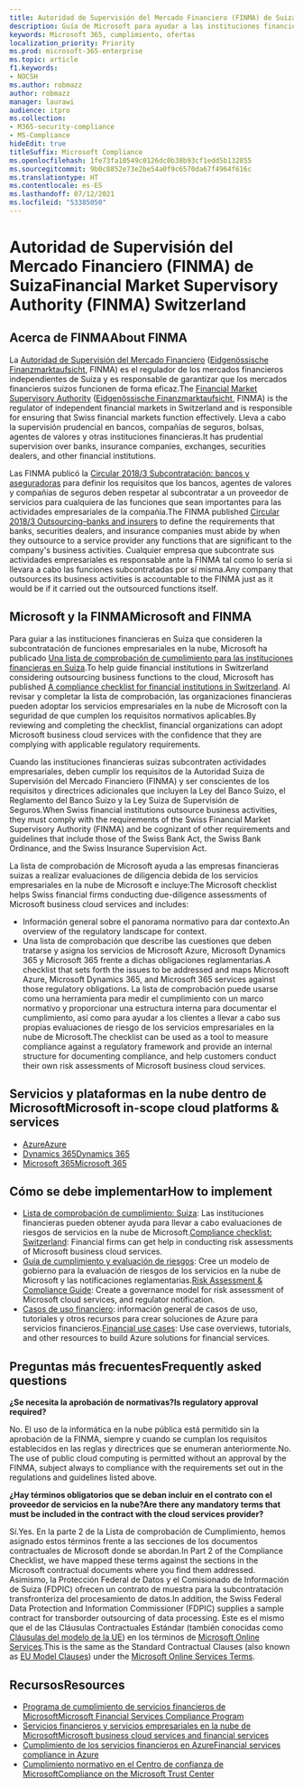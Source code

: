 ```yaml
---
title: Autoridad de Supervisión del Mercado Financiero (FINMA) de Suiza
description: Guía de Microsoft para ayudar a las instituciones financieras de Suiza con la adopción de la nube.
keywords: Microsoft 365, cumplimiento, ofertas
localization_priority: Priority
ms.prod: microsoft-365-enterprise
ms.topic: article
f1.keywords:
- NOCSH
ms.author: robmazz
author: robmazz
manager: laurawi
audience: itpro
ms.collection:
- M365-security-compliance
- MS-Compliance
hideEdit: true
titleSuffix: Microsoft Compliance
ms.openlocfilehash: 1fe73fa10549c0126dc0b38b93cf1edd5b132855
ms.sourcegitcommit: 9b0c8852e73e2be54a0f9c6570da67f4964f616c
ms.translationtype: HT
ms.contentlocale: es-ES
ms.lasthandoff: 07/12/2021
ms.locfileid: "53385050"
---
```

# <a name="financial-market-supervisory-authority-finma-switzerland"></a><span data-ttu-id="af385-104">Autoridad de Supervisión del Mercado Financiero (FINMA) de Suiza</span><span class="sxs-lookup"><span data-stu-id="af385-104">Financial Market Supervisory Authority (FINMA) Switzerland</span></span>

## <a name="about-finma"></a><span data-ttu-id="af385-105">Acerca de FINMA</span><span class="sxs-lookup"><span data-stu-id="af385-105">About FINMA</span></span>

<span data-ttu-id="af385-106">La [Autoridad de Supervisión del Mercado Financiero](https://www.finma.ch/en) ([Eidgenössische Finanzmarktaufsicht](https://www.finma.ch/de/), FINMA) es el regulador de los mercados financieros independientes de Suiza y es responsable de garantizar que los mercados financieros suizos funcionen de forma eficaz.</span><span class="sxs-lookup"><span data-stu-id="af385-106">The [Financial Market Supervisory Authority](https://www.finma.ch/en) ([Eidgenössische Finanzmarktaufsicht](https://www.finma.ch/de/), FINMA) is the regulator of independent financial markets in Switzerland and is responsible for ensuring that Swiss financial markets function effectively.</span></span> <span data-ttu-id="af385-107">Lleva a cabo la supervisión prudencial en bancos, compañías de seguros, bolsas, agentes de valores y otras instituciones financieras.</span><span class="sxs-lookup"><span data-stu-id="af385-107">It has prudential supervision over banks, insurance companies, exchanges, securities dealers, and other financial institutions.</span></span>

<span data-ttu-id="af385-108">Las FINMA publicó la [Circular 2018/3 Subcontratación: bancos y aseguradoras](https://www.finma.ch/en/~/media/finma/dokumente/rundschreiben-archiv/2018/rs-18-03/finma-rs-2018-03---20170921.pdf?la=en) para definir los requisitos que los bancos, agentes de valores y compañías de seguros deben respetar al subcontratar a un proveedor de servicios para cualquiera de las funciones que sean importantes para las actividades empresariales de la compañía.</span><span class="sxs-lookup"><span data-stu-id="af385-108">The FINMA published [Circular 2018/3 Outsourcing–banks and insurers](https://www.finma.ch/en/~/media/finma/dokumente/rundschreiben-archiv/2018/rs-18-03/finma-rs-2018-03---20170921.pdf?la=en) to define the requirements that banks, securities dealers, and insurance companies must abide by when they outsource to a service provider any functions that are significant to the company's business activities.</span></span> <span data-ttu-id="af385-109">Cualquier empresa que subcontrate sus actividades empresariales es responsable ante la FINMA tal como lo sería si llevara a cabo las funciones subcontratadas por sí misma.</span><span class="sxs-lookup"><span data-stu-id="af385-109">Any company that outsources its business activities is accountable to the FINMA just as it would be if it carried out the outsourced functions itself.</span></span>

## <a name="microsoft-and-finma"></a><span data-ttu-id="af385-110">Microsoft y la FINMA</span><span class="sxs-lookup"><span data-stu-id="af385-110">Microsoft and FINMA</span></span>

<span data-ttu-id="af385-111">Para guiar a las instituciones financieras en Suiza que consideren la subcontratación de funciones empresariales en la nube, Microsoft ha publicado [Una lista de comprobación de cumplimiento para las instituciones financieras en Suiza](https://aka.ms/FinServ-Guide-Switzerland).</span><span class="sxs-lookup"><span data-stu-id="af385-111">To help guide financial institutions in Switzerland considering outsourcing business functions to the cloud, Microsoft has published [A compliance checklist for financial institutions in Switzerland](https://aka.ms/FinServ-Guide-Switzerland).</span></span> <span data-ttu-id="af385-112">Al revisar y completar la lista de comprobación, las organizaciones financieras pueden adoptar los servicios empresariales en la nube de Microsoft con la seguridad de que cumplen los requisitos normativos aplicables.</span><span class="sxs-lookup"><span data-stu-id="af385-112">By reviewing and completing the checklist, financial organizations can adopt Microsoft business cloud services with the confidence that they are complying with applicable regulatory requirements.</span></span>

<span data-ttu-id="af385-113">Cuando las instituciones financieras suizas subcontraten actividades empresariales, deben cumplir los requisitos de la Autoridad Suiza de Supervisión del Mercado Financiero (FINMA) y ser conscientes de los requisitos y directrices adicionales que incluyen la Ley del Banco Suizo, el Reglamento del Banco Suizo y la Ley Suiza de Supervisión de Seguros.</span><span class="sxs-lookup"><span data-stu-id="af385-113">When Swiss financial institutions outsource business activities, they must comply with the requirements of the Swiss Financial Market Supervisory Authority (FINMA) and be cognizant of other requirements and guidelines that include those of the Swiss Bank Act, the Swiss Bank Ordinance, and the Swiss Insurance Supervision Act.</span></span>

<span data-ttu-id="af385-114">La lista de comprobación de Microsoft ayuda a las empresas financieras suizas a realizar evaluaciones de diligencia debida de los servicios empresariales en la nube de Microsoft e incluye:</span><span class="sxs-lookup"><span data-stu-id="af385-114">The Microsoft checklist helps Swiss financial firms conducting due-diligence assessments of Microsoft business cloud services and includes:</span></span>

- <span data-ttu-id="af385-115">Información general sobre el panorama normativo para dar contexto.</span><span class="sxs-lookup"><span data-stu-id="af385-115">An overview of the regulatory landscape for context.</span></span>
- <span data-ttu-id="af385-116">Una lista de comprobación que describe las cuestiones que deben tratarse y asigna los servicios de Microsoft Azure, Microsoft Dynamics 365 y Microsoft 365 frente a dichas obligaciones reglamentarias.</span><span class="sxs-lookup"><span data-stu-id="af385-116">A checklist that sets forth the issues to be addressed and maps Microsoft Azure, Microsoft Dynamics 365, and Microsoft 365 services against those regulatory obligations.</span></span> <span data-ttu-id="af385-117">La lista de comprobación puede usarse como una herramienta para medir el cumplimiento con un marco normativo y proporcionar una estructura interna para documentar el cumplimiento, así como para ayudar a los clientes a llevar a cabo sus propias evaluaciones de riesgo de los servicios empresariales en la nube de Microsoft.</span><span class="sxs-lookup"><span data-stu-id="af385-117">The checklist can be used as a tool to measure compliance against a regulatory framework and provide an internal structure for documenting compliance, and help customers conduct their own risk assessments of Microsoft business cloud services.</span></span>

## <a name="microsoft-in-scope-cloud-platforms--services"></a><span data-ttu-id="af385-118">Servicios y plataformas en la nube dentro de Microsoft</span><span class="sxs-lookup"><span data-stu-id="af385-118">Microsoft in-scope cloud platforms & services</span></span>

- [<span data-ttu-id="af385-119">Azure</span><span class="sxs-lookup"><span data-stu-id="af385-119">Azure</span></span>](https://aka.ms/AzureCompliance)
- [<span data-ttu-id="af385-120">Dynamics 365</span><span class="sxs-lookup"><span data-stu-id="af385-120">Dynamics 365</span></span>](https://aka.ms/d365-compliance-list)
- [<span data-ttu-id="af385-121">Microsoft 365</span><span class="sxs-lookup"><span data-stu-id="af385-121">Microsoft 365</span></span>](https://aka.ms/o365-compliance-framework)

## <a name="how-to-implement"></a><span data-ttu-id="af385-122">Cómo se debe implementar</span><span class="sxs-lookup"><span data-stu-id="af385-122">How to implement</span></span>

- <span data-ttu-id="af385-123">[Lista de comprobación de cumplimiento: Suiza](https://aka.ms/FinServ-Guide-Switzerland): Las instituciones financieras pueden obtener ayuda para llevar a cabo evaluaciones de riesgos de servicios en la nube de Microsoft.</span><span class="sxs-lookup"><span data-stu-id="af385-123">[Compliance checklist: Switzerland](https://aka.ms/FinServ-Guide-Switzerland): Financial firms can get help in conducting risk assessments of Microsoft business cloud services.</span></span>
- <span data-ttu-id="af385-124">[Guía de cumplimiento y evaluación de riesgos](https://aka.ms/RiskGovernanceGuide): Cree un modelo de gobierno para la evaluación de riesgos de los servicios en la nube de Microsoft y las notificaciones reglamentarias.</span><span class="sxs-lookup"><span data-stu-id="af385-124">[Risk Assessment & Compliance Guide](https://aka.ms/RiskGovernanceGuide): Create a governance model for risk assessment of Microsoft cloud services, and regulator notification.</span></span>
- <span data-ttu-id="af385-125">[Casos de uso financiero](/azure/industry/financial/): información general de casos de uso, tutoriales y otros recursos para crear soluciones de Azure para servicios financieros.</span><span class="sxs-lookup"><span data-stu-id="af385-125">[Financial use cases](/azure/industry/financial/): Use case overviews, tutorials, and other resources to build Azure solutions for financial services.</span></span>

## <a name="frequently-asked-questions"></a><span data-ttu-id="af385-126">Preguntas más frecuentes</span><span class="sxs-lookup"><span data-stu-id="af385-126">Frequently asked questions</span></span>

<span data-ttu-id="af385-127">**¿Se necesita la aprobación de normativas?**</span><span class="sxs-lookup"><span data-stu-id="af385-127">**Is regulatory approval required?**</span></span>

<span data-ttu-id="af385-p105">No. El uso de la informática en la nube pública está permitido sin la aprobación de la FINMA, siempre y cuando se cumplan los requisitos establecidos en las reglas y directrices que se enumeran anteriormente.</span><span class="sxs-lookup"><span data-stu-id="af385-p105">No. The use of public cloud computing is permitted without an approval by the FINMA, subject always to compliance with the requirements set out in the regulations and guidelines listed above.</span></span>

<span data-ttu-id="af385-130">**¿Hay términos obligatorios que se deban incluir en el contrato con el proveedor de servicios en la nube?**</span><span class="sxs-lookup"><span data-stu-id="af385-130">**Are there any mandatory terms that must be included in the contract with the cloud services provider?**</span></span>

<span data-ttu-id="af385-131">Sí.</span><span class="sxs-lookup"><span data-stu-id="af385-131">Yes.</span></span> <span data-ttu-id="af385-132">En la parte 2 de la Lista de comprobación de Cumplimiento, hemos asignado estos términos frente a las secciones de los documentos contractuales de Microsoft donde se abordan.</span><span class="sxs-lookup"><span data-stu-id="af385-132">In Part 2 of the Compliance Checklist, we have mapped these terms against the sections in the Microsoft contractual documents where you find them addressed.</span></span> <span data-ttu-id="af385-133">Asimismo, la Protección Federal de Datos y el Comisionado de Información de Suiza (FDPIC) ofrecen un contrato de muestra para la subcontratación transfronteriza del procesamiento de datos.</span><span class="sxs-lookup"><span data-stu-id="af385-133">In addition, the Swiss Federal Data Protection and Information Commissioner (FDPIC) supplies a sample contract for transborder outsourcing of data processing.</span></span> <span data-ttu-id="af385-134">Este es el mismo que el de las Cláusulas Contractuales Estándar (también conocidas como [Cláusulas del modelo de la UE](offering-EU-Model-Clauses.md)) en los términos de [Microsoft Online Services](https://aka.ms/Online-Services-Terms).</span><span class="sxs-lookup"><span data-stu-id="af385-134">This is the same as the Standard Contractual Clauses (also known as [EU Model Clauses](offering-EU-Model-Clauses.md)) under the [Microsoft Online Services Terms](https://aka.ms/Online-Services-Terms).</span></span>

## <a name="resources"></a><span data-ttu-id="af385-135">Recursos</span><span class="sxs-lookup"><span data-stu-id="af385-135">Resources</span></span>

- [<span data-ttu-id="af385-136">Programa de cumplimiento de servicios financieros de Microsoft</span><span class="sxs-lookup"><span data-stu-id="af385-136">Microsoft Financial Services Compliance Program</span></span>](https://aka.ms/FSCP-Print)
- [<span data-ttu-id="af385-137">Servicios financieros y servicios empresariales en la nube de Microsoft</span><span class="sxs-lookup"><span data-stu-id="af385-137">Microsoft business cloud services and financial services</span></span>](https://servicetrust.microsoft.com/viewpage/financialservicesoverview)
- [<span data-ttu-id="af385-138">Cumplimiento de los servicios financieros en Azure</span><span class="sxs-lookup"><span data-stu-id="af385-138">Financial services compliance in Azure</span></span>](https://azure.microsoft.com/resources/videos/azurecon-2015-financial-services-compliance-in-azure/)
- [<span data-ttu-id="af385-139">Cumplimiento normativo en el Centro de confianza de Microsoft</span><span class="sxs-lookup"><span data-stu-id="af385-139">Compliance on the Microsoft Trust Center</span></span>](https://www.microsoft.com/trust-center/compliance/compliance-overview)

